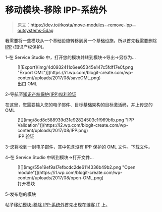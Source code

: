 # 移动模块-移除 IPP-系统外

> 原文：<https://dev.to/rkosta/move-modules--remove-ipp--outsystems-5dag>

我需要将一些模块从一个基础设施转移到另一个基础设施，所以首先我需要删除 [IPP](https://www.outsystems.com/IPP/) (知识产权保护)。

1–在 Service Studio 中，打开您的模块并转到模块->导出->另存为…

<figure>[![Export](img/4d0932411c6ee65345e147c5fdf17e0f.png "Export OML")](https://i1.wp.com/blogit-create.com/wp-content/uploads/2017/08/saveOML.png) 

<figcaption>出口 OML</figcaption>

</figure>

2–导航至[知识产权保护(IPP)权利验证](https://www.outsystems.com/homeipp/ipp_page.aspx)

在这里，您需要输入您的电子邮件、目标基础架构的目标激活码，并上传您的 OML

<figure>[![](img/8ed8c588939d31e92824503c1f969bfb.png "IPP Validation")](https://i2.wp.com/blogit-create.com/wp-content/uploads/2017/08/IPP.png) 

<figcaption>IPP 验证</figcaption>

</figure>

3–您将收到一封电子邮件，其中包含没有 IPP 保护的 OML 文件。下载文件。

4–在 Service Studio 中转到模块->打开文件…

<figure>[![](img/55e19ef9a17efbcdc2de6114336b49b2.png "Open module")](https://i1.wp.com/blogit-create.com/wp-content/uploads/2017/08/open-OML.png) 

<figcaption>打开模块</figcaption>

</figure>

5–发布您的模块

帖子[移动模块-移除 IPP-系统外](https://blogit.create.pt/ricardocosta/2017/08/01/move-modules-remove-ipp-outsystems/)首先出现在[博客 IT](https://blogit.create.pt) 上。